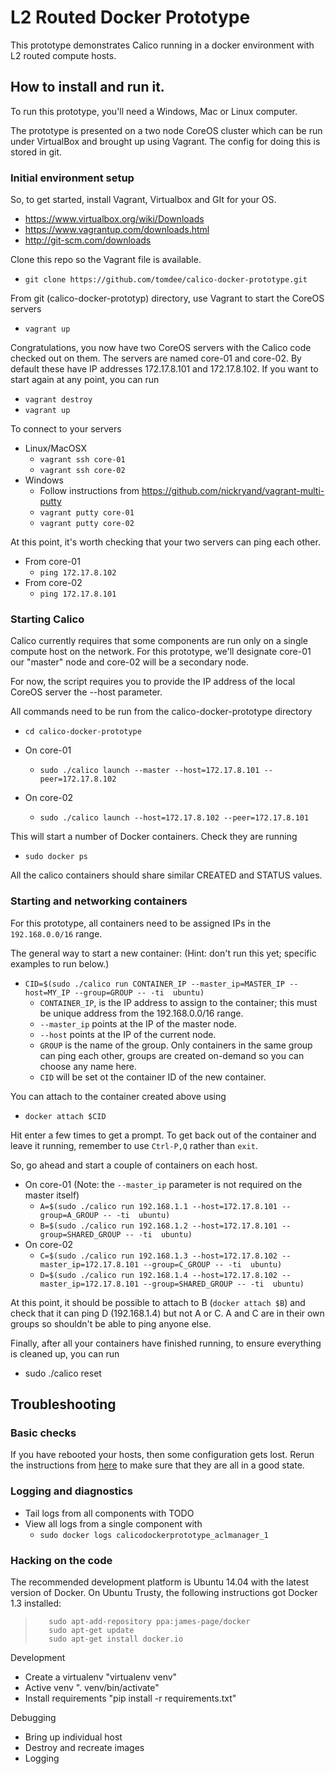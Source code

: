 # L2 Routed Docker Prototype

This prototype demonstrates Calico running in a docker environment
with L2 routed compute hosts.

## How to install and run it.

To run this prototype, you'll need a Windows, Mac or Linux computer.

The prototype is presented on a two node CoreOS cluster which can be run under VirtualBox and brought up using Vagrant. The config for doing this is stored in git.

### Initial environment setup
So, to get started, install Vagrant, Virtualbox and GIt for your OS.
* https://www.virtualbox.org/wiki/Downloads
* https://www.vagrantup.com/downloads.html
* http://git-scm.com/downloads

Clone this repo so the Vagrant file is available.
* `git clone https://github.com/tomdee/calico-docker-prototype.git`

From git (calico-docker-prototyp) directory, use Vagrant to start the CoreOS servers
* `vagrant up`

Congratulations, you now have two CoreOS servers with the Calico code checked out on them. The servers are named core-01 and core-02.  By default these have IP addresses 172.17.8.101 and 172.17.8.102. If you want to start again at any point, you can run

* `vagrant destroy`
* `vagrant up`

To connect to your servers
* Linux/MacOSX
   * `vagrant ssh core-01`
   * `vagrant ssh core-02`
* Windows
   * Follow instructions from https://github.com/nickryand/vagrant-multi-putty
   * `vagrant putty core-01`
   * `vagrant putty core-02`

At this point, it's worth checking that your two servers can ping each other.
* From core-01
   * `ping 172.17.8.102`
* From core-02
   * `ping 172.17.8.101`


<a id="setup"></a>
### Starting Calico
Calico currently requires that some components are run only on a single compute host on the network. For this prototype, we'll designate core-01 our "master" node and core-02 will be a secondary node.

For now, the script requires you to provide the IP address of the local CoreOS server the --host parameter.

All commands need to be run from the calico-docker-prototype directory
* `cd calico-docker-prototype`

* On core-01
   * `sudo ./calico launch --master --host=172.17.8.101 --peer=172.17.8.102`

* On core-02
   * `sudo ./calico launch --host=172.17.8.102 --peer=172.17.8.101`

This will start a number of Docker containers. Check they are running
* `sudo docker ps`

All the calico containers should share similar CREATED and STATUS values.


### Starting and networking containers
For this prototype, all containers need to be assigned IPs in the `192.168.0.0/16` range.

The general way to start a new container:  (Hint: don't run this yet; specific examples to run below.)
* `CID=$(sudo ./calico run CONTAINER_IP --master_ip=MASTER_IP --host=MY_IP --group=GROUP -- -ti  ubuntu)`
    * `CONTAINER_IP`, is the IP address to assign to the container; this must be unique address from the 192.168.0.0/16 range.
    * `--master_ip` points at the IP of the master node.
    * `--host` points at the IP of the current node.
    * `GROUP` is the name of the group.  Only containers in the same group can ping each other, groups are created on-demand so you can choose any name here.
    * `CID` will be set ot the container ID of the new container. 

You can attach to the container created above using
* `docker attach $CID`

Hit enter a few times to get a prompt. To get back out of the container and leave it running, remember to use `Ctrl-P,Q` rather than `exit`.

So, go ahead and start a couple of containers on each host.
* On core-01 (Note: the `--master_ip` parameter is not required on the master itself)
   * `A=$(sudo ./calico run 192.168.1.1 --host=172.17.8.101 --group=A_GROUP -- -ti  ubuntu)`
   * `B=$(sudo ./calico run 192.168.1.2 --host=172.17.8.101 --group=SHARED_GROUP -- -ti  ubuntu)`
* On core-02
   * `C=$(sudo ./calico run 192.168.1.3 --host=172.17.8.102 --master_ip=172.17.8.101 --group=C_GROUP -- -ti  ubuntu)`
   * `D=$(sudo ./calico run 192.168.1.4 --host=172.17.8.102 --master_ip=172.17.8.101 --group=SHARED_GROUP -- -ti  ubuntu)`

At this point, it should be possible to attach to B (`docker attach $B`) and check that it can ping D (192.168.1.4) but not A or C. A and C are in their own groups so shouldn't be able to ping anyone else.


Finally, after all your containers have finished running, to ensure everything is cleaned up, you can run
* sudo ./calico reset

## Troubleshooting

### Basic checks
If you have rebooted your hosts, then some configuration gets lost. Rerun the instructions from [here](#restart)
to make sure that they are all in a good state.


### Logging and diagnostics
* Tail logs from all components with TODO
* View all logs from a single component with
  * `sudo docker logs calicodockerprototype_aclmanager_1`


### Hacking on the code
The recommended development platform is Ubuntu 14.04 with the latest version of Docker.
On Ubuntu Trusty, the following instructions got Docker 1.3
  installed:
>        sudo apt-add-repository ppa:james-page/docker
>        sudo apt-get update
>        sudo apt-get install docker.io


Development
- Create a virtualenv "virtualenv venv"
- Active venv ". venv/bin/activate"
- Install requirements "pip install -r requirements.txt"

Debugging
- Bring up individual host
- Destroy and recreate images
- Logging

